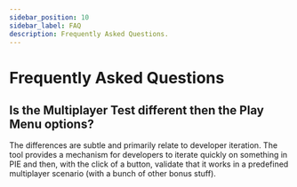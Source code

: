 ```yaml
---
sidebar_position: 10
sidebar_label: FAQ
description: Frequently Asked Questions.
---
```


# Frequently Asked Questions

## Is the Multiplayer Test different then the Play Menu options?

The differences are subtle and primarily relate to developer iteration. The tool provides a mechanism for developers to iterate quickly on something in PIE and then, with the click of a button, validate that it works in a predefined multiplayer scenario (with a bunch of other bonus stuff).